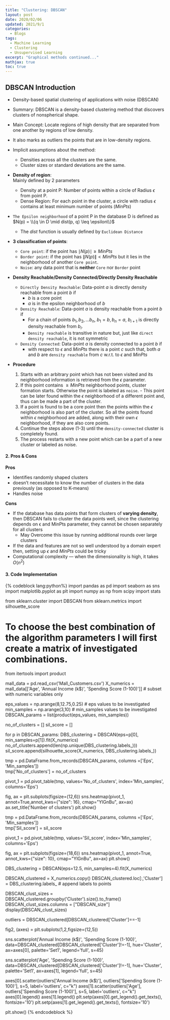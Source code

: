 ```yaml
---
title: "Clustering: DBSCAN"
layout: post
date: 2020/02/06
updated: 2021/9/1
categories:
  - Blogs
tags: 
  - Machine Learning
  - Clustering
  - Unsupervised Learning
excerpt: "Graphical methods continued..."
mathjax: true
toc: true
---
```

## DBSCAN Introduction
- Density-based spatial clustering of applications with noise (DBSCAN)
- Summary: DBSCAN is a density-based clustering method that discovers clusters of nonspherical shape.
- Main Concept: Locate regions of high density that are separated from one another by regions of low density.
- It also marks as outliers the points that are in low-density regions.  
- Implicit assumptions about the method:
    - Densities across all the clusters are the same.
    - Cluster sizes or standard deviations are the same.  


- __Density of region__:  
    Mainly defined by 2 parameters
    - Density at a point P: Number of points within a circle of Radius $\epsilon$ from point P.
    - Dense Region: For each point in the cluster, a circle with radius $\epsilon$ contains at least minimum number of points ($MinPts$)  
    
    
- `The Epsilon neighborhood` of a point P in the database D is defined as $N(p) = \\{q \in D \mid dist(p, q) \leq \epsilon\\}$
  - The $dist$ function is usually defined by `Euclidean Distance`


- __3 classification of points__:
    - `Core point`: if the point has $\mid N(p)\mid \geq MinPts$ 
    - `Border point`: if the point has $\|N(p)\| < MinPts$ but it lies in the neighborhood of another `Core point`.
    - `Noise`: any data point that is __neither__ `Core` nor `Border` point  
    
    
- __Density Reachable/Density Connected/Directly Density Reachable__
    - `Directly Density Reachable`: Data-point $a$ is directly density reachable from a point $b$ if 
        - $b$ is a core point
        - $a$ is in the epsilon neighborhood of $b$
    - `Density Reachable`: Data-point $a$ is density reachable from a point $b$ if 
        - For a chain of points $b_1, b_2, ...b_n$, $b_1 = b, b_n = a$, $b_{i+1}$ is directly density reachable from $b_i$.
        - `Density reachable` is transitive in nature but, just like `direct density reachable`, it is not symmetric
    - `Density Connected`:  Data-point $a$ is density connected to a point $b$ if 
        - with respect to $\epsilon$ and $MinPts$ there is a point $c$ such that, both $a$ and $b$ are `density reachable` from $c$ w.r.t. to $\epsilon$ and $MinPts$


- __Procedure__
    1. Starts with an arbitrary point which has not been visited and its neighborhood information is retrieved from the $\epsilon$ parameter.
    2. If this point contains $\geq MinPts$ neighborhood points, cluster formation starts. 
      Otherwise the point is labeled as `noise`. 
      - This point can be later found within the $\epsilon$ neighborhood of a different point and, thus can be made a part of the cluster.
    3. If a point is found to be a core point then the points within the $\epsilon$ neighborhood is also part of the cluster. So all the points found within $\epsilon$ neighborhood are added, along with their own $\epsilon$ neighborhood, if they are also core points.
    4. Continue the steps above (1-3) until the `density-connected` cluster is completely found.
    5. The process restarts with a new point which can be a part of a new cluster or labeled as noise.

#### 2. Pros & Cons
**Pros**
- Identifies randomly shaped clusters
- doesn’t necessitate to know the number of clusters in the data previously (as opposed to K-means)
- Handles noise

**Cons**
- If the database has data points that form clusters of __varying density__, then DBSCAN fails to cluster the data points well, since the clustering depends on ϵ and MinPts parameter, they cannot be chosen separately for all clusters
    - May Overcome this issue by running additional rounds over large clusters
- If the data and features are not so well understood by a domain expert then, setting up $\epsilon$ and $MinPts$ could be tricky
- Computational complexity — when the dimensionality is high, it takes $O(n^2)$

#### 3. Code Implementation
{% codeblock lang:python%}
import pandas as pd
import seaborn as sns
import matplotlib.pyplot as plt
import numpy as np
from scipy import stats

from sklearn.cluster import DBSCAN
from sklearn.metrics import silhouette_score

# To choose the best combination of the algorithm parameters I will first create a matrix of investigated combinations.
from itertools import product

mall_data = pd.read_csv('Mall_Customers.csv')
X_numerics = mall_data[['Age', 'Annual Income (k$)', 'Spending Score (1-100)']] # subset with numeric variables only

eps_values = np.arange(8,12.75,0.25) # eps values to be investigated
min_samples = np.arange(3,10) # min_samples values to be investigated
DBSCAN_params = list(product(eps_values, min_samples))

no_of_clusters = []
sil_score = []

for p in DBSCAN_params:
    DBS_clustering = DBSCAN(eps=p[0], min_samples=p[1]).fit(X_numerics)
    no_of_clusters.append(len(np.unique(DBS_clustering.labels_)))
    sil_score.append(silhouette_score(X_numerics, DBS_clustering.labels_))


tmp = pd.DataFrame.from_records(DBSCAN_params, columns =['Eps', 'Min_samples'])   
tmp['No_of_clusters'] = no_of_clusters

pivot_1 = pd.pivot_table(tmp, values='No_of_clusters', index='Min_samples', columns='Eps')

fig, ax = plt.subplots(figsize=(12,6))
sns.heatmap(pivot_1, annot=True,annot_kws={"size": 16}, cmap="YlGnBu", ax=ax)
ax.set_title('Number of clusters')
plt.show()

tmp = pd.DataFrame.from_records(DBSCAN_params, columns =['Eps', 'Min_samples'])   
tmp['Sil_score'] = sil_score

pivot_1 = pd.pivot_table(tmp, values='Sil_score', index='Min_samples', columns='Eps')

fig, ax = plt.subplots(figsize=(18,6))
sns.heatmap(pivot_1, annot=True, annot_kws={"size": 10}, cmap="YlGnBu", ax=ax)
plt.show()

DBS_clustering = DBSCAN(eps=12.5, min_samples=4).fit(X_numerics)

DBSCAN_clustered = X_numerics.copy()
DBSCAN_clustered.loc[:,'Cluster'] = DBS_clustering.labels_ # append labels to points


DBSCAN_clust_sizes = DBSCAN_clustered.groupby('Cluster').size().to_frame()
DBSCAN_clust_sizes.columns = ["DBSCAN_size"]
display(DBSCAN_clust_sizes)


outliers = DBSCAN_clustered[DBSCAN_clustered['Cluster']==-1]

fig2, (axes) = plt.subplots(1,2,figsize=(12,5))


sns.scatterplot('Annual Income (k$)', 'Spending Score (1-100)',
                data=DBSCAN_clustered[DBSCAN_clustered['Cluster']!=-1],
                hue='Cluster', ax=axes[0], palette='Set1', legend='full', s=45)

sns.scatterplot('Age', 'Spending Score (1-100)',
                data=DBSCAN_clustered[DBSCAN_clustered['Cluster']!=-1],
                hue='Cluster', palette='Set1', ax=axes[1], legend='full', s=45)

axes[0].scatter(outliers['Annual Income (k$)'], outliers['Spending Score (1-100)'], s=5, label='outliers', c="k")
axes[1].scatter(outliers['Age'], outliers['Spending Score (1-100)'], s=5, label='outliers', c="k")
axes[0].legend()
axes[1].legend()
plt.setp(axes[0].get_legend().get_texts(), fontsize='10')
plt.setp(axes[1].get_legend().get_texts(), fontsize='10')

plt.show()
{% endcodeblock %}
